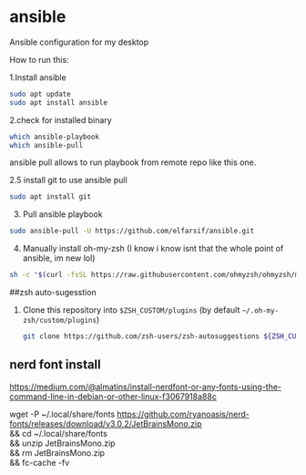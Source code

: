# ansible
Ansible configuration for my desktop

How to run this:

1.Install ansible
```bash
sudo apt update
sudo apt install ansible
```

2.check for installed binary
```bash
which ansible-playbook
which ansible-pull
```

ansible pull allows to run playbook from remote repo like this one.

2.5 install git to use ansible pull
```bash
sudo apt install git
```

3. Pull ansible playbook
```bash
sudo ansible-pull -U https://github.com/elfarsif/ansible.git
```

4. Manually install oh-my-zsh (I know i know isnt that the whole point of ansible, im new lol)
```bash
sh -c "$(curl -fsSL https://raw.githubusercontent.com/ohmyzsh/ohmyzsh/master/tools/install.sh)"
```

##zsh auto-sugesstion

1. Clone this repository into `$ZSH_CUSTOM/plugins` (by default `~/.oh-my-zsh/custom/plugins`)

    ```sh
    git clone https://github.com/zsh-users/zsh-autosuggestions ${ZSH_CUSTOM:-~/.oh-my-zsh/custom}/plugins/zsh-autosuggestions
    ```
## nerd font install

https://medium.com/@almatins/install-nerdfont-or-any-fonts-using-the-command-line-in-debian-or-other-linux-f3067918a88c

wget -P ~/.local/share/fonts https://github.com/ryanoasis/nerd-fonts/releases/download/v3.0.2/JetBrainsMono.zip \
&& cd ~/.local/share/fonts \
&& unzip JetBrainsMono.zip \
&& rm JetBrainsMono.zip \
&& fc-cache -fv




